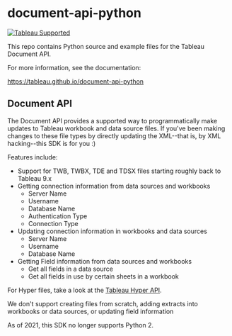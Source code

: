 # document-api-python
[![Tableau Supported](https://img.shields.io/badge/Support%20Level-Tableau%20Supported-53bd92.svg)](https://www.tableau.com/support-levels-it-and-developer-tools)

This repo contains Python source and example files for the Tableau Document API. 

For more information, see the documentation:

<https://tableau.github.io/document-api-python>

Document API
---------------
The Document API provides a supported way to programmatically make updates to Tableau workbook and data source files. If you've been making changes to these file types by directly updating the XML--that is, by XML hacking--this SDK is for you :)

Features include:
- Support for TWB, TWBX, TDE and TDSX files starting roughly back to Tableau 9.x
- Getting connection information from data sources and workbooks
  - Server Name
  - Username
  - Database Name
  - Authentication Type
  - Connection Type
- Updating connection information in workbooks and data sources
  - Server Name
  - Username
  - Database Name
- Getting Field information from data sources and workbooks
  - Get all fields in a data source
  - Get all fields in use by certain sheets in a workbook

For Hyper files, take a look at the [Tableau Hyper API](https://help.tableau.com/current/api/hyper_api/en-us/index.html).

We don't support creating files from scratch, adding extracts into workbooks or data sources, or updating field information

As of 2021, this SDK no longer supports Python 2.
